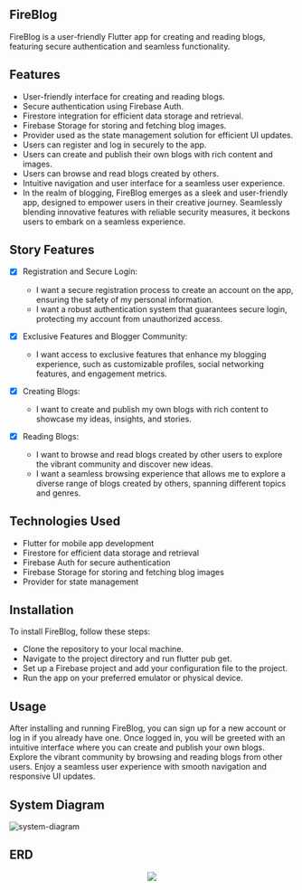 ## FireBlog
FireBlog is a user-friendly Flutter app for creating and reading blogs, featuring secure authentication and seamless functionality.

## Features
- User-friendly interface for creating and reading blogs.
- Secure authentication using Firebase Auth.
- Firestore integration for efficient data storage and retrieval.
- Firebase Storage for storing and fetching blog images.
- Provider used as the state management solution for efficient UI updates.
- Users can register and log in securely to the app.
- Users can create and publish their own blogs with rich content and images.
- Users can browse and read blogs created by others.
- Intuitive navigation and user interface for a seamless user experience.
- In the realm of blogging, FireBlog emerges as a sleek and user-friendly app, designed to empower users in their creative journey. Seamlessly blending innovative features with reliable security measures, it beckons users to embark on a seamless experience.

## Story Features
- [x] Registration and Secure Login:

    - I want a secure registration process to create an account on the app, ensuring the safety of my personal information.
    - I want a robust authentication system that guarantees secure login, protecting my account from unauthorized access.

- [x] Exclusive Features and Blogger Community:
    - I want access to exclusive features that enhance my blogging experience, such as customizable profiles, social networking features, and engagement metrics.

- [x] Creating Blogs:
    - I want to create and publish my own blogs with rich content to showcase my ideas, insights, and stories.

- [x] Reading Blogs:
    - I want to browse and read blogs created by other users to explore the vibrant community and discover new ideas.
    - I want a seamless browsing experience that allows me to explore a diverse range of blogs created by others, spanning different topics and genres.

## Technologies Used
- Flutter for mobile app development
- Firestore for efficient data storage and retrieval
- Firebase Auth for secure authentication
- Firebase Storage for storing and fetching blog images
- Provider for state management

## Installation
To install FireBlog, follow these steps:

- Clone the repository to your local machine.
- Navigate to the project directory and run flutter pub get.
- Set up a Firebase project and add your configuration file to the project.
- Run the app on your preferred emulator or physical device.

## Usage
After installing and running FireBlog, you can sign up for a new account or log in if you already have one. Once logged in, you will be greeted with an intuitive interface where you can create and publish your own blogs. Explore the vibrant community by browsing and reading blogs from other users. Enjoy a seamless user experience with smooth navigation and responsive UI updates.

## System Diagram
![system-diagram](https://github.com/ahmaddioxide/FireBlog/assets/75989502/cd92b52b-10a8-4a4d-9963-85091d7fbe58)

## ERD
<p align="center">
  <img src="https://github.com/ahmaddioxide/FireBlog/assets/75989502/2ac405bd-6a0f-4862-b238-88ab77819b6f">
</p>

